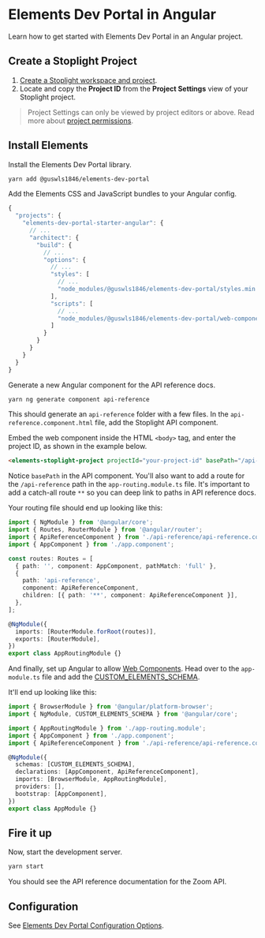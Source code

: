 # Elements Dev Portal in Angular

Learn how to get started with Elements Dev Portal in an Angular project.

## Create a Stoplight Project

1. [Create a Stoplight workspace and project](https://docs.stoplight.io/docs/platform/ZG9jOjQ2OTE4Njk3-quickstart-guide#create-a-project).
2. Locate and copy the **Project ID** from the **Project Settings** view of your Stoplight project.

> Project Settings can only be viewed by project editors or above. Read more about
> [project permissions](https://docs.stoplight.io/docs/platform/ZG9jOjg1NjcyNzE-manage-project-access#project-roles).

## Install Elements

Install the Elements Dev Portal library.

```bash
yarn add @guswls1846/elements-dev-portal
```

Add the Elements CSS and JavaScript bundles to your Angular config.

<!-- title: angular.json -->

```jsx
{
  "projects": {
    "elements-dev-portal-starter-angular": {
      // ...
      "architect": {
        "build": {
          // ...
          "options": {
            // ...
            "styles": [
              // ...
              "node_modules/@guswls1846/elements-dev-portal/styles.min.css"
            ],
            "scripts": [
              // ...
              "node_modules/@guswls1846/elements-dev-portal/web-components.min.js"
            ]
          }
        }
      }
    }
  }
}
```

Generate a new Angular component for the API reference docs.

```bash
yarn ng generate component api-reference
```

This should generate an `api-reference` folder with a few files. In the `api-reference.component.html` file, add the
Stoplight API component.

Embed the web component inside the HTML `<body>` tag, and enter the project ID, as shown in the example below.

<!--
title: api-reference.component.html
-->

```html
<elements-stoplight-project projectId="your-project-id" basePath="/api-reference"></elements-stoplight-project>
```

Notice `basePath` in the API component. You'll also want to add a route for the `/api-reference` path in the
`app-routing.module.ts` file. It's important to add a catch-all route `**` so you can deep link to paths in API
reference docs.

Your routing file should end up looking like this:

<!--
title: app-routing.module.ts
-->

```ts
import { NgModule } from '@angular/core';
import { Routes, RouterModule } from '@angular/router';
import { ApiReferenceComponent } from './api-reference/api-reference.component';
import { AppComponent } from './app.component';

const routes: Routes = [
  { path: '', component: AppComponent, pathMatch: 'full' },
  {
    path: 'api-reference',
    component: ApiReferenceComponent,
    children: [{ path: '**', component: ApiReferenceComponent }],
  },
];

@NgModule({
  imports: [RouterModule.forRoot(routes)],
  exports: [RouterModule],
})
export class AppRoutingModule {}
```

And finally, set up Angular to allow [Web Components](https://developer.mozilla.org/en-US/docs/Web/Web_Components). Head
over to the `app-module.ts` file and add the
[CUSTOM_ELEMENTS_SCHEMA](https://angular.io/api/core/CUSTOM_ELEMENTS_SCHEMA).

It'll end up looking like this:

<!--
title: app-module.ts
-->

```ts
import { BrowserModule } from '@angular/platform-browser';
import { NgModule, CUSTOM_ELEMENTS_SCHEMA } from '@angular/core';

import { AppRoutingModule } from './app-routing.module';
import { AppComponent } from './app.component';
import { ApiReferenceComponent } from './api-reference/api-reference.component';

@NgModule({
  schemas: [CUSTOM_ELEMENTS_SCHEMA],
  declarations: [AppComponent, ApiReferenceComponent],
  imports: [BrowserModule, AppRoutingModule],
  providers: [],
  bootstrap: [AppComponent],
})
export class AppModule {}
```

## Fire it up

Now, start the development server.

```bash
yarn start
```

You should see the API reference documentation for the Zoom API.

## Configuration

See [Elements Dev Portal Configuration Options](dev-portal-options.md).
